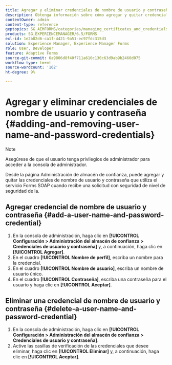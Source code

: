 ```yaml
---
title: Agregar y eliminar credenciales de nombre de usuario y contraseña
description: Obtenga información sobre cómo agregar y quitar credenciales de nombre de usuario y contraseña.
contentOwner: admin
content-type: reference
geptopics: SG_AEMFORMS/categories/managing_certificates_and_credentials
products: SG_EXPERIENCEMANAGER/6.5/FORMS
exl-id: 1e2b82d6-ca1f-4421-9a51-ec97fdc315d3
solution: Experience Manager, Experience Manager Forms
role: User, Developer
feature: Adaptive Forms
source-git-commit: 6a9806d8f40f711a610c130c63d9ab9b2460d075
workflow-type: tm+mt
source-wordcount: '162'
ht-degree: 9%

---
```


# Agregar y eliminar credenciales de nombre de usuario y contraseña {#adding-and-removing-user-name-and-password-credentials}

>[!NOTE]
> 
> Asegúrese de que el usuario tenga privilegios de administrador para acceder a la consola de administrador.

Desde la página Administración de almacén de confianza, puede agregar y quitar las credenciales de nombre de usuario y contraseña que utiliza el servicio Forms SOAP cuando recibe una solicitud con seguridad de nivel de seguridad de la.

## Agregar credencial de nombre de usuario y contraseña {#add-a-user-name-and-password-credential}

1. En la consola de administración, haga clic en **[!UICONTROL Configuración > Administración del almacén de confianza > Credenciales de usuario y contraseña]** y, a continuación, haga clic en **[!UICONTROL Agregar]**.
1. En el cuadro **[!UICONTROL Nombre de perfil]**, escriba un nombre para la credencial.
1. En el cuadro **[!UICONTROL Nombre de usuario]**, escriba un nombre de usuario único.
1. En el cuadro **[!UICONTROL Contraseña]**, escriba una contraseña para el usuario y haga clic en **[!UICONTROL Aceptar]**.

## Eliminar una credencial de nombre de usuario y contraseña {#delete-a-user-name-and-password-credential}

1. En la consola de administración, haga clic en **[!UICONTROL Configuración > Administración del almacén de confianza > Credenciales de usuario y contraseña]**.
1. Active las casillas de verificación de las credenciales que desee eliminar, haga clic en **[!UICONTROL Eliminar]** y, a continuación, haga clic en **[!UICONTROL Aceptar]**.
